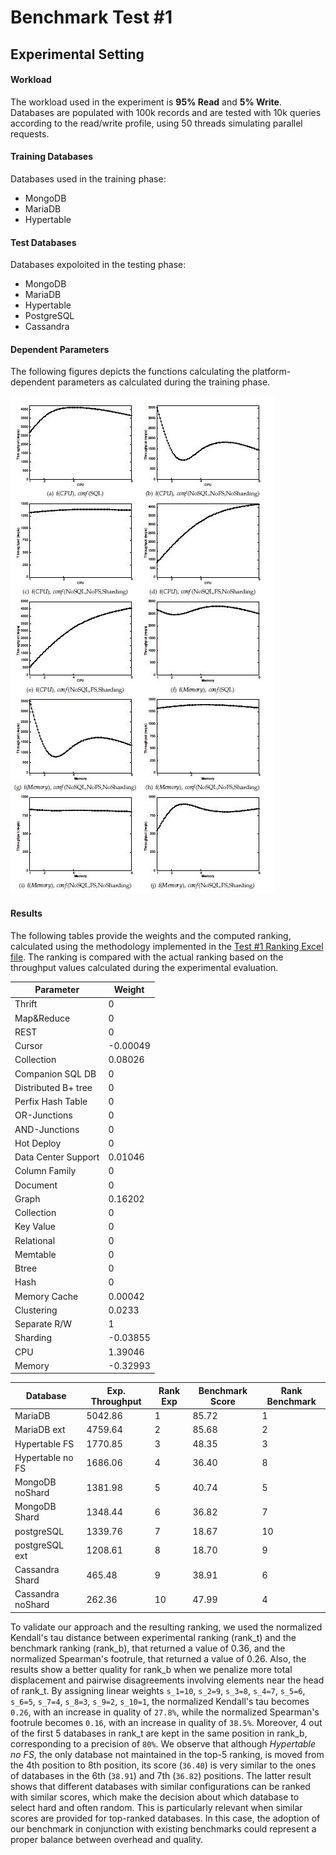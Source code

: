 # Benchmark Test #1

## Experimental Setting

#### Workload
The workload used in the experiment is **95% Read** and **5% Write**. Databases are populated with 100k records and are tested with 10k queries according to the read/write profile, using 50 threads simulating parallel requests.

#### Training Databases
Databases used in the training phase:
* MongoDB
* MariaDB
* Hypertable

#### Test Databases
Databases expoloited in the testing phase:
* MongoDB
* MariaDB
* Hypertable
* PostgreSQL
* Cassandra

#### Dependent Parameters
The following figures depicts the functions calculating the platform-dependent parameters as calculated during the training phase.

![Platform-dependent Parameters](https://github.com/SESARLab/Platform-Independent-Score-Based-Benchmark/raw/master/Test1/parameters.jpg) 

#### Results
The following tables provide the weights and the computed ranking, calculated using the methodology implemented in the [Test #1 Ranking Excel file](https://github.com/SESARLab/Platform-Independent-Score-Based-Benchmark/raw/master/Test1/ranking_Test1.xls). The ranking is compared with the actual ranking based on the throughput values calculated during the experimental evaluation.

Parameter|Weight
--------|-------
Thrift|0
Map&Reduce|0
REST|0
Cursor|-0.00049
Collection|0.08026
Companion SQL DB|0
Distributed B+ tree|0
Perfix Hash Table|0
OR-Junctions|0
AND-Junctions|0
Hot Deploy|0
Data Center Support|0.01046
Column Family|0
Document|0
Graph|0.16202
Collection|0
Key Value|0
Relational|0
Memtable|0
Btree|0
Hash|0
Memory Cache|0.00042
Clustering|0.0233
Separate R/W|1
Sharding|-0.03855
CPU|1.39046
Memory|-0.32993

Database|Exp. Throughput|Rank Exp|Benchmark Score|Rank Benchmark
--------|----------|------------|-----|------
MariaDB |5042.86   |1           |85.72 |1
MariaDB ext |4759.64   |2           |85.68 |2
Hypertable FS | 1770.85  |3           |48.35 |3
Hypertable no FS |1686.06   |4           |36.40 |8
MongoDB noShard | 1381.98  |5           |40.74 |5
MongoDB Shard |1348.44   |6           |36.82 |7
postgreSQL |1339.76   |7           |18.67 |10
postgreSQL ext |1208.61   |8           |18.70 |9
Cassandra Shard |465.48   |9            |38.91 |6
Cassandra noShard |262.36   |10           |47.99 |4

To validate our approach and the resulting ranking, we used the normalized Kendall's tau distance between experimental ranking (rank_t) and the benchmark ranking (rank_b), that returned a value of 0.36, and the normalized Spearman's footrule, that returned a value of 0.26. Also, the results show a better quality for rank_b when we penalize more total displacement and pairwise disagreements involving elements near the head of rank_t. By assigning linear weights `s_1=10`, `s_2=9`, `s_3=8`, `s_4=7`, `s_5=6`, `s_6=5`, `s_7=4`, `s_8=3`, `s_9=2`, `s_10=1`, the normalized Kendall's tau becomes `0.26`, with an increase in quality of `27.8%`, while the normalized Spearman's footrule becomes `0.16`, with an increase in quality of `38.5%`. Moreover, 4 out of the first 5 databases in rank_t are kept in the same position in rank_b, corresponding to a precision of `80%`. We observe that although *Hypertable no FS*, the only database not maintained in the top-5 ranking, is moved from the 4th position to 8th position, its score (`36.40`) is very similar to the ones of databases in the 6th (`38.91`) and 7th (`36.82`) positions. The latter result shows that different databases with similar configurations can be ranked with similar scores, which make the decision about which database to select hard and often random. This is particularly relevant when similar scores are provided for top-ranked databases. In this case, the adoption of our benchmark in conjunction with existing benchmarks could represent a proper balance between overhead and quality.
